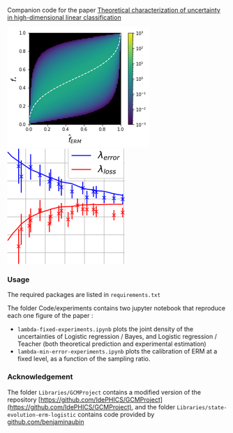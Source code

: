Companion code for the paper [Theoretical characterization of uncertainty in high-dimensional linear classification](http://arxiv.org/abs/2202.03295)

![Density](images/erm_teacher.png)
![Calibration](images/calibration_sigma_05.png)

### Usage 

The required packages are listed in `requirements.txt`

The folder Code/experiments contains two jupyter notebook that reproduce each one figure of the paper : 
* `lambda-fixed-experiments.ipynb` plots the joint density of the uncertainties of Logistic regression / Bayes, and Logistic regression / Teacher (both theoretical prediction and experimental estimation)
* `lambda-min-error-experiments.ipynb` plots the calibration of ERM at a fixed level, as a function of the sampling ratio.

### Acknowledgement

The folder `Libraries/GCMProject` contains a modified version of the repository [https://github.com/IdePHICS/GCMProject](https://github.com/IdePHICS/GCMProject), and the folder `Libraries/state-evolution-erm-logistic` contains code provided by [github.com/benjaminaubin](github.com/benjaminaubin)